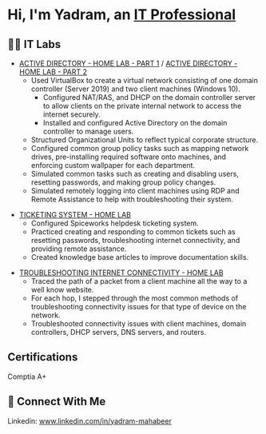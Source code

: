 # Hi, I'm Yadram, an [IT Professional](Linkedin) <!--Linkedin Link here -->

## 👨‍💻 IT Labs
+ [ACTIVE DIRECTORY - HOME LAB - PART 1](https://github.com/YMahabeer/ACTIVE-DIRECTORY---HOME-LAB-PART-1) / [ACTIVE DIRECTORY - HOME LAB - PART 2](https://github.com/YMahabeer/ACTIVE-DIRECTORY---HOME-LAB-PART-2) 
  - Used VirtualBox to create a virtual network consisting of one domain controller (Server 2019) and two client machines (Windows 10).
    - Configured NAT/RAS, and DHCP on the domain controller server to allow clients on the private internal network to access the internet securely.
    - Installed and configured Active Directory on the domain controller to manage users.
  -	Structured Organizational Units to reflect typical corporate structure.
  -	Configured common group policy tasks such as mapping network drives, pre-installing required software onto machines, and enforcing custom wallpaper for each department.
  -	Simulated common tasks such as creating and disabling users, resetting passwords, and making group policy changes.
  - Simulated remotely logging into client machines using RDP and Remote Assistance to help with troubleshooting their system.

* [TICKETING SYSTEM - HOME LAB](https://github.com/YMahabeer/TICKETING-SYSTEM---HOME-LAB)
  -	Configured Spiceworks helpdesk ticketing system.
  -	Practiced creating and responding to common tickets such as resetting passwords, troubleshooting internet connectivity, and providing remote assistance.
  -	Created knowledge base articles to improve documentation skills.

- [TROUBLESHOOTING INTERNET CONNECTIVITY - HOME LAB](https://github.com/YMahabeer/TROUBLESHOOTING-INTERNET-CONNECTIVITY---HOME-LAB)
  -	Traced the path of a packet from a client machine all the way to a well know website.
  -	For each hop, I stepped through the most common methods of troubleshooting connectivity issues for that type of device on the network.
  -	Troubleshooted connectivity issues with client machines, domain controllers, DHCP servers, DNS servers, and routers.

## Certifications 
Comptia A+



## 🤳 Connect With Me
Linkedin: www.linkedin.com/in/yadram-mahabeer  

<!--
**YMahabeer/Ymahabeer** is a ✨ _special_ ✨ repository because its `README.md` (this file) appears on your GitHub profile.

Here are some ideas to get you started:

- 🔭 I’m currently working on ...
- 🌱 I’m currently learning ...
- 👯 I’m looking to collaborate on ...
- 🤔 I’m looking for help with ...
- 💬 Ask me about ...
- 📫 How to reach me: ...
- 😄 Pronouns: ...
- ⚡ Fun fact: ...
-->
